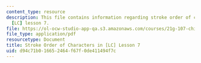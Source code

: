 ```yaml
---
content_type: resource
description: This file contains information regarding stroke order of characters in
  [LC] lesson 7.
file: https://ol-ocw-studio-app-qa.s3.amazonaws.com/courses/21g-107-chinese-i-streamlined-fall-2014/d94c71b016652464f67f0de411494f7c_MIT21G_107F14_Chars7_SO.pdf
file_type: application/pdf
resourcetype: Document
title: Stroke Order of Characters in [LC] Lesson 7
uid: d94c71b0-1665-2464-f67f-0de411494f7c
---
```

